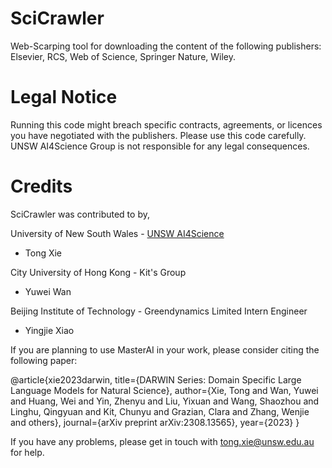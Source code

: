 # SciCrawler
Web-Scarping tool for downloading the content of the following publishers: Elsevier, RCS, Web of Science, Springer Nature, Wiley.

# Legal Notice
Running this code might breach specific contracts, agreements, or licences you have negotiated with the publishers. Please use this code carefully. UNSW AI4Science Group is not responsible for any legal consequences.

# Credits

SciCrawler was contributed to by, 

University of New South Wales - [UNSW AI4Science](www.masterai.com.au)
- Tong Xie

City University of Hong Kong - Kit's Group

- Yuwei Wan

Beijing Institute of Technology - Greendynamics Limited Intern Engineer

- Yingjie Xiao

If you are planning to use MasterAI in your work, please consider citing the following paper:

@article{xie2023darwin,
  title={DARWIN Series: Domain Specific Large Language Models for Natural Science},
  author={Xie, Tong and Wan, Yuwei and Huang, Wei and Yin, Zhenyu and Liu, Yixuan and Wang, Shaozhou and Linghu, Qingyuan and Kit, Chunyu and Grazian, Clara and Zhang, Wenjie and others},
  journal={arXiv preprint arXiv:2308.13565},
  year={2023}
}

If you have any problems, please get in touch with tong.xie@unsw.edu.au for help.
